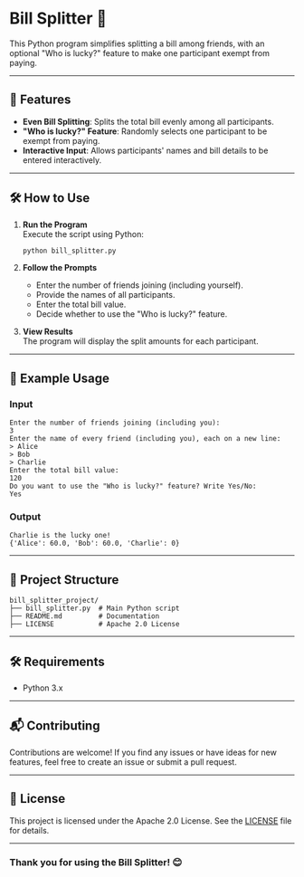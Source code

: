 
# Bill Splitter 💸

This Python program simplifies splitting a bill among friends, with an optional "Who is lucky?" feature to make one participant exempt from paying.

---

## 🚀 Features

- **Even Bill Splitting**: Splits the total bill evenly among all participants.
- **"Who is lucky?" Feature**: Randomly selects one participant to be exempt from paying.
- **Interactive Input**: Allows participants' names and bill details to be entered interactively.

---

## 🛠️ How to Use

1. **Run the Program**  
   Execute the script using Python:
   ```bash
   python bill_splitter.py
   ```

2. **Follow the Prompts**  
   - Enter the number of friends joining (including yourself).
   - Provide the names of all participants.
   - Enter the total bill value.
   - Decide whether to use the "Who is lucky?" feature.

3. **View Results**  
   The program will display the split amounts for each participant.

---

## 📖 Example Usage

### Input
```
Enter the number of friends joining (including you):
3
Enter the name of every friend (including you), each on a new line:
> Alice
> Bob
> Charlie
Enter the total bill value:
120
Do you want to use the "Who is lucky?" feature? Write Yes/No:
Yes
```

### Output
```
Charlie is the lucky one!
{'Alice': 60.0, 'Bob': 60.0, 'Charlie': 0}
```

---

## 📂 Project Structure

```
bill_splitter_project/
├── bill_splitter.py  # Main Python script
├── README.md         # Documentation
├── LICENSE           # Apache 2.0 License
```

---

## 🛠️ Requirements

- Python 3.x

---

## 📬 Contributing

Contributions are welcome! If you find any issues or have ideas for new features, feel free to create an issue or submit a pull request.

---

## 📜 License

This project is licensed under the Apache 2.0 License. See the [LICENSE](LICENSE) file for details.

---

### Thank you for using the Bill Splitter! 😊

